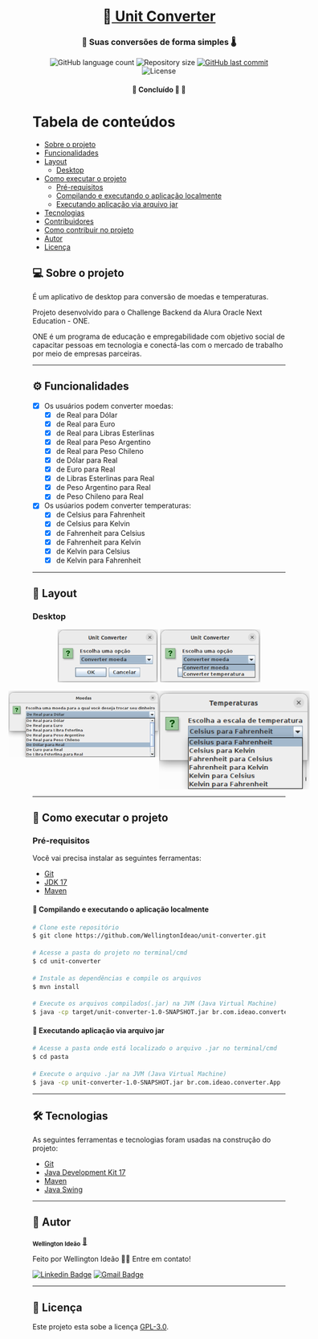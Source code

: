 <h1 align="center">
     💱<a href="#" alt="site do unit converter"> Unit Converter </a>
</h1>
<h3 align="center">
    💸 Suas conversões de forma simples 🌡️ 
</h3>

<p align="center">
  <img alt="GitHub language count" src="https://img.shields.io/github/languages/count/wellingtonideao/unit-converter">
  <img alt="Repository size" src="https://img.shields.io/github/repo-size/wellingtonideao/unit-converter">
  <a href="https://github.com/WellingtonIdeao/unit-converter/commits/main">
    <img alt="GitHub last commit" src="https://img.shields.io/github/last-commit/wellingtonideao/unit-converter">
  </a>
  <img alt="License" src="https://img.shields.io/github/license/wellingtonideao/unit-converter">  
</p>

<h4 align="center">
	🚧 Concluído 🚀 🚧
</h4>

Tabela de conteúdos
=====================

   * [Sobre o projeto](#-sobre-o-projeto)
   * [Funcionalidades](#-funcionalidades)
   * [Layout](#-layout)
     * [Desktop](#desktop) 
   * [Como executar o projeto](#-como-executar-o-projeto)
     * [Pré-requisitos](#pré-requisitos)
     * [Compilando e executando o aplicação localmente](#user-content--compilando-e-executando-o-aplicação-localmente)
     * [Executando aplicação via arquivo jar](#user-content--executando-aplicação-via-arquivo-jar)
   * [Tecnologias](#-tecnologias)
   * [Contribuidores](#-contribuidores)
   * [Como contribuir no projeto](#-como-contribuir-no-projeto)
   * [Autor](#-autor)
   * [Licença](#-licença)

## 💻 Sobre o projeto

É um aplicativo de desktop para conversão de moedas e temperaturas.

Projeto desenvolvido para o Challenge Backend da Alura Oracle Next Education - ONE.

ONE é um programa de educação e empregabilidade com objetivo social de capacitar pessoas em tecnologia e conectá-las com o mercado de trabalho por meio de empresas parceiras.

---

## ⚙ Funcionalidades

- [x] Os usuários podem converter moedas:
  - [x] de Real para Dólar
  - [x] de Real para Euro
  - [x] de Real para Libras Esterlinas
  - [x] de Real para Peso Argentino
  - [x] de Real para Peso Chileno
  - [x] de Dólar para Real
  - [x] de Euro para Real
  - [x] de Libras Esterlinas para Real
  - [x] de Peso Argentino para Real
  - [x] de Peso Chileno para Real

- [x] Os usúarios podem converter temperaturas:  
  - [x] de Celsius para Fahrenheit
  - [x] de Celsius para Kelvin
  - [x] de Fahrenheit para Celsius
  - [x] de Fahrenheit para Kelvin
  - [x] de Kelvin para Celsius
  - [x] de Kelvin para Fahrenheit
  
---

## 🎨 Layout

### Desktop
<p align="center">
  <img alt="Menu principal" title="#Menu principal" src="./assets/menu-principal.png" width="200px">
  <img alt="Opções de conversões" title="#Opções de conversões" src="./assets/opcoes-de-conversoes.png" width="200px">
</p>
<p align="center" style="display: flex; align-items: flex-start; justify-content: center;">
  <img alt="NextLevelWeek" title="#NextLevelWeek" src="./assets/conversor-de-moedas.png" width="300px">
  <img alt="NextLevelWeek" title="#NextLevelWeek" src="./assets/conversor-de-temperatura.png" width="300px">
</p>

---

## 🚀 Como executar o projeto

### Pré-requisitos
Você vai precisa instalar as seguintes ferramentas:
* [Git](https://git-scm.com)
* [JDK 17](https://www.oracle.com/java/technologies/javase/jdk17-archive-downloads.html)
* [Maven](https://maven.apache.org/download.cgi)


#### 🎲 Compilando e executando o aplicação localmente

 ```bash
# Clone este repositório
$ git clone https://github.com/WellingtonIdeao/unit-converter.git

# Acesse a pasta do projeto no terminal/cmd
$ cd unit-converter

# Instale as dependências e compile os arquivos
$ mvn install

# Execute os arquivos compilados(.jar) na JVM (Java Virtual Machine)
$ java -cp target/unit-converter-1.0-SNAPSHOT.jar br.com.ideao.converter.App
```

#### 🧭 Executando aplicação via arquivo jar

```bash
# Acesse a pasta onde está localizado o arquivo .jar no terminal/cmd
$ cd pasta

# Execute o arquivo .jar na JVM (Java Virtual Machine)
$ java -cp unit-converter-1.0-SNAPSHOT.jar br.com.ideao.converter.App
```
---

## 🛠 Tecnologias

As seguintes ferramentas e tecnologias foram usadas na construção do projeto:
* [Git](https://git-scm.com)
* [Java Development Kit 17](https://www.oracle.com/java/technologies/javase/jdk17-archive-downloads.html)
* [Maven](https://maven.apache.org/download.cgi)
* [Java Swing](https://docs.oracle.com/en/java/javase/17/docs/api/java.desktop/javax/swing/package-summary.html)

---

## 🦸 Autor

<a><sub><b>Wellington Ideão</b></sub></a> <a href="https://github.com/WellingtonIdeao" title="Github">🚀</a>

Feito por Wellington Ideão 👋🏽 Entre em contato!

[![Linkedin Badge](https://img.shields.io/badge/-Wellington-blue?style=flat-square&logo=Linkedin&logoColor=white&link=https://www.linkedin.com/in/wellington-ideao/)](https://www.linkedin.com/in/wellington-ideao/)
[![Gmail Badge](https://img.shields.io/badge/-wellington.ideao@gmail.com-c14438?style=flat-square&logo=Gmail&logoColor=white&link=mailto:wellington.ideao@gmail.com)](mailto:wellington.ideao@gmail.com)

---

## 📝 Licença
Este projeto esta sobe a licença [GPL-3.0](./LICENSE).

